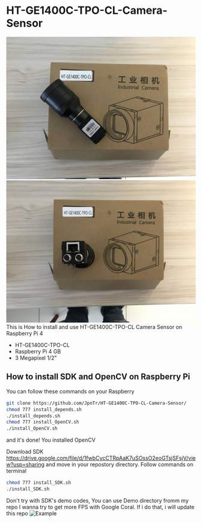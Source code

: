 # HT-GE1400C-TPO-CL-Camera-Sensor
![Photo 1](https://github.com/JpnTr/HT-GE1400C-TPO-CL-Camera-Sensor/blob/main/HT-GE1400C-TPO-CL-Camera-Sensor.JPG)
![Photo 2](https://github.com/JpnTr/HT-GE1400C-TPO-CL-Camera-Sensor/blob/main/HT-GE1400C-TPO-CL-Camera-Sensor-1.JPG)
This is How to install and use HT-GE1400C-TPO-CL Camera Sensor on Raspberry Pi 4
* HT-GE1400C-TPO-CL
* Raspberry Pi 4 GB
* 3 Megapixel 1/2" 

## How to install SDK and OpenCV on Raspberry Pi
You can follow these commands on your Raspberry
```bash
git clone https://github.com/JpnTr/HT-GE1400C-TPO-CL-Camera-Sensor/
chmod 777 install_depends.sh
./install_depends.sh
chmod 777 install_OpenCV.sh
./install_OpenCV.sh
```
and it's done! You installed OpenCV

Download SDK https://drive.google.com/file/d/1fwbCycCTRpAaK7uSOssO2eoGTsjSFsjV/view?usp=sharing and move in your repostory directory.
Follow commands on terminal
```bash
chmod 777 install_SDK.sh
./install_SDK.sh
```
Don't try with SDK's demo codes, You can use Demo directory fromm my repo
I wanna try to get more FPS with Google Coral. If i do that, i will update this repo
![Example](https://github.com/JpnTr/HT-GE1400C-TPO-CL-Camera-Sensor/blob/main/test.gif)
